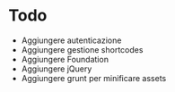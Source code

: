 # Todo

- Aggiungere autenticazione
- Aggiungere gestione shortcodes
- Aggiungere Foundation
- Aggiungere jQuery
- Aggiungere grunt per minificare assets